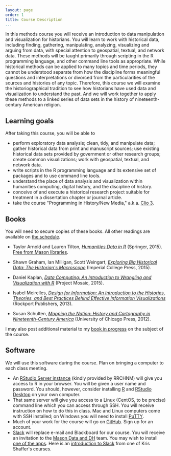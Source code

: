 ```yaml
---
layout: page
order: 1
title: Course Description
...
```


In this methods course you will receive an introduction to data manipulation and visualization for historians. You will learn to work with historical data, including finding, gathering, manipulating, analyzing, visualizing and arguing from data, with special attention to geospatial, textual, and network data. These methods will be taught primarily through scripting in the R programming language, and other command line tools as appropriate. While historical methods can be applied to many topics and time periods, they cannot be understood separate from how the discipline forms meaningful questions and interpretations or divorced from the particularities of the sources and histories of any topic. Therefore, this course we will examine the historiographical tradition to see how historians have used data and visualization to understand the past. And we will work together to apply these methods to a linked series of data sets in the history of nineteenth-century American religion.

## Learning goals

After taking this course, you will be able to

-   perform exploratory data analysis; clean, tidy, and manipulate data; gather historical data from print and manuscript sources; use existing historical data sets provided by government or other research groups; create common visualizations; work with geospatial, textual, and network data.
-   write scripts in the R programming language and its extensive set of packages and to use command line tools.
-   understand the place of data analysis and visualization within humanities computing, digital history, and the discipline of history.
-   conceive of and execute a historical research project suitable for treatment in a dissertation chapter or journal article.
-   take the course "Programming in History/New Media," a.k.a. [Clio 3](http://lincolnmullen.com/courses/clio3.2014/).

## Books

You will need to secure copies of these books. All other readings are available on [the schedule](schedule/).

-   Taylor Arnold and Lauren Tilton, *[Humanities Data in R](http://humanitiesdata.org/)* (Springer, 2015). [Free from Mason libraries](http://link.springer.com.mutex.gmu.edu/book/10.1007%2F978-3-319-20702-5).

-   Shawn Graham, Ian Milligan, Scott Weingart, *[Exploring Big Historical Data: The Historian's Macroscope](http://www.themacroscope.org/2.0/)* (Imperial College Press, 2015).

-   Daniel Kaplan, *[Data Computing: An Introduction to Wrangling and Visualization with R](http://data-computing.org/)* (Project Mosaic, 2015).

-   Isabel Meirelles, *[Design for Information: An Introduction to the Histories, Theories, and Best Practices Behind Effective Information Visualizations](http://isabelmeirelles.com/book-design-for-information/)* (Rockport Publishers, 2013).

-   Susan Schulten, *[Mapping the Nation: History and Cartography in Nineteenth-Century America](http://www.mappingthenation.com/)* (University of Chicago Press, 2012).

I may also post additional material to my [book in progress](http://lincolnmullen.com/projects/dh-r/) on the subject of the course.

## Software

We will use this software during the course. Plan on bringing a computer to each class meeting.

-   An [RStudio Server instance](http://rstudio.chnm.org/) (kindly provided by RRCHNM) will give you access to R in your browser. You will be given a user name and password. You should, however, consider installing [R](https://cran.rstudio.com/) and [RStudio Desktop](https://www.rstudio.com/products/rstudio/#Desktop) on your own computer.
-   That same server will give you access to a Linux (CentOS, to be precise) command line which you can access through SSH. You will receive instruction on how to do this in class. Mac and Linux computers come with SSH installed; on Windows you will need to install [PuTTY](http://www.putty.org/).
-   Much of your work for the course will go on [GitHub](https://github.com/). Sign up for an account.
-   [Slack](https://slack.com/) will replace e-mail and Blackboard for our course. You will receive an invitation to the [Mason Data and DH](https://dataanddh.slack.com/) team. You may wish to install [one of the apps](https://slack.com/downloads). Here is an [introduction to Slack](https://vimeo.com/133692325) from one of Kris Shaffer's courses.

